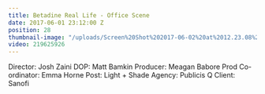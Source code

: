```yaml
---
title: Betadine Real Life - Office Scene
date: 2017-06-01 23:12:00 Z
position: 28
thumbnail-image: "/uploads/Screen%20Shot%202017-06-02%20at%2012.23.08%20pm.png"
video: 219625926
---
```


Director: Josh Zaini
DOP: Matt Bamkin
Producer: Meagan Babore
Prod Co-ordinator: Emma Horne
Post: Light + Shade 
Agency: Publicis Q
Client: Sanofi